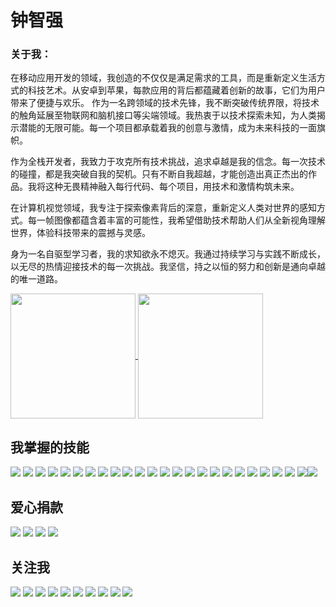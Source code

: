 <!-- <div id="banner">
    <img src="https://github.com/johnmelodyme/johnmelodyme/blob/main/assets/ctkqiang.png?raw=true">
</div>
-->

# 钟智强

### 关于我：

在移动应用开发的领域，我创造的不仅仅是满足需求的工具，而是重新定义生活方式的科技艺术。从安卓到苹果，每款应用的背后都蕴藏着创新的故事，它们为用户带来了便捷与欢乐。
作为一名跨领域的技术先锋，我不断突破传统界限，将技术的触角延展至物联网和脑机接口等尖端领域。我热衷于以技术探索未知，为人类揭示潜能的无限可能。每一个项目都承载着我的创意与激情，成为未来科技的一面旗帜。

作为全栈开发者，我致力于攻克所有技术挑战，追求卓越是我的信念。每一次技术的碰撞，都是我突破自我的契机。只有不断自我超越，才能创造出真正杰出的作品。我将这种无畏精神融入每行代码、每个项目，用技术和激情构筑未来。

在计算机视觉领域，我专注于探索像素背后的深意，重新定义人类对世界的感知方式。每一帧图像都蕴含着丰富的可能性，我希望借助技术帮助人们从全新视角理解世界，体验科技带来的震撼与灵感。

身为一名自驱型学习者，我的求知欲永不熄灭。我通过持续学习与实践不断成长，以无尽的热情迎接技术的每一次挑战。我坚信，持之以恒的努力和创新是通向卓越的唯一道路。




<!--<img src="https://myreadme.vercel.app/api/embed/ctkqiang?panels=userstatistics,toprepositories,toplanguages,commitgraph" alt="reimaginedreadme" />-->

<a href="#">
  <img height=200 align="center" src="https://my-stats-43gk.vercel.app/api?username=ctkqiang&show_icons=true&theme=dracula&hide=contribs&show=discussions_answered&rank_icon=github&include_all_commits=true&card_width=200&locale=cn" />
</a>
<a href="#">
  <img height=200 align="center" src="https://my-stats-43gk.vercel.app/api/top-langs/?username=ctkqiang&hide=html,scss,css,tex,makefile&langs_count=8&layout=compact&theme=dracula&card_width=200&locale=cn" />
</a>


## 我掌握的技能
<img src="https://img.shields.io/badge/C%2B%2B-00599C?style=for-the-badge&logo=c%2B%2B&logoColor=white"> <img src="https://img.shields.io/badge/JavaScript-323330?style=for-the-badge&logo=javascript&logoColor=F7DF1E"> <img src="https://img.shields.io/badge/Keras-D00000?style=for-the-badge&logo=Keras&logoColor=white"> <img src="https://img.shields.io/badge/PHP-777BB4?style=for-the-badge&logo=php&logoColor=white"> <img src="https://img.shields.io/badge/Python-FFD43B?style=for-the-badge&logo=python&logoColor=blue"> <img src="https://img.shields.io/badge/Ruby-CC342D?style=for-the-badge&logo=ruby&logoColor=white"> <img src="https://img.shields.io/badge/Swift-FA7343?style=for-the-badge&logo=swift&logoColor=white"> <img src="https://img.shields.io/badge/TensorFlow-FF6F00?style=for-the-badge&logo=TensorFlow&logoColor=white"> <img src="https://img.shields.io/badge/Erlang-A90533?style=for-the-badge&logo=erlang&logoColor=white"> <img src="https://img.shields.io/badge/Dart-0175C2?style=for-the-badge&logo=dart&logoColor=white"> <img src="https://img.shields.io/badge/Erlang-A90533?style=for-the-badge&logo=erlang&logoColor=white"> <img src="https://img.shields.io/badge/Haskell-5D4F85?style=for-the-badge&logo=haskell&logoColor=white"> <img src="https://img.shields.io/badge/Android-3DDC84?style=for-the-badge&logo=android&logoColor=white"> <img src="https://img.shields.io/badge/iOS-000000?style=for-the-badge&logo=ios&logoColor=white"> <img src="https://img.shields.io/badge/Bootstrap-563D7C?style=for-the-badge&logo=bootstrap&logoColor=white"> <img src="https://img.shields.io/badge/cocoapods-FA2A02?style=for-the-badge&logo=cocoapods&logoColor=white"> <img src="https://img.shields.io/badge/Docker-2CA5E0?style=for-the-badge&logo=docker&logoColor=white"> <img src="https://img.shields.io/badge/Elixir-4B275F?style=for-the-badge&logo=elixir&logoColor=white"> <img src="https://img.shields.io/badge/fastapi-109989?style=for-the-badge&logo=FASTAPI&logoColor=white"> <img src="https://img.shields.io/badge/firebase-ffca28?style=for-the-badge&logo=firebase&logoColor=black"> <img src="https://img.shields.io/badge/Ruby_on_Rails-CC0000?style=for-the-badge&logo=ruby-on-rails&logoColor=white"> <img src="https://img.shields.io/badge/Flutter-02569B?style=for-the-badge&logo=flutter&logoColor=white"> <img src="https://img.shields.io/badge/OpenCV-27338e?style=for-the-badge&logo=OpenCV&logoColor=white"> <img src="https://img.shields.io/badge/typescript-%23007ACC.svg?style=for-the-badge&logo=typescript&logoColor=white"><img src="https://img.shields.io/badge/vuejs-%2335495e.svg?style=for-the-badge&logo=vuedotjs&logoColor=%234FC08D">

## 爱心捐款
<a href="https://qr.alipay.com/fkx19369scgxdrkv8mxso92"><img src="https://img.shields.io/badge/alipay-00A1E9?style=for-the-badge&logo=alipay&logoColor=white"></a> <a href="https://ko-fi.com/F1F5VCZJU"><img src="https://img.shields.io/badge/Ko--fi-F16061?style=for-the-badge&logo=ko-fi&logoColor=white"></a> <a href="https://www.paypal.com/paypalme/ctkqiang"><img src="https://img.shields.io/badge/PayPal-00457C?style=for-the-badge&logo=paypal&logoColor=white"></a> <a href="https://donate.stripe.com/00gg2nefu6TK1LqeUY"><img src="https://img.shields.io/badge/Stripe-626CD9?style=for-the-badge&logo=Stripe&logoColor=white"></a>



## 关注我
<a href="https://twitch.tv/ctkqiang"><img src="https://img.shields.io/badge/Twitch-9146FF?style=for-the-badge&logo=twitch&logoColor=white"></a> <a href="https://open.spotify.com/user/22sblyn4dsymya3xinw3umhai"><img src="https://img.shields.io/badge/Spotify-1ED760?&style=for-the-badge&logo=spotify&logoColor=white"></a> <a href="https://www.tiktok.com/@ctkqiang"><img src="https://img.shields.io/badge/TikTok-000000?style=for-the-badge&logo=tiktok&logoColor=white"></a> <a href="https://stackoverflow.com/users/10758321/%e9%92%9f%e6%99%ba%e5%bc%ba"><img src="https://img.shields.io/badge/Stack_Overflow-FE7A16?style=for-the-badge&logo=stack-overflow&logoColor=white"></a> <a href="https://www.facebook.com/JohnMelodyme/"><img src="https://img.shields.io/badge/Facebook-1877F2?style=for-the-badge&logo=facebook&logoColor=white"></a> <a href="https://github.com/ctkqiang"><img src="https://img.shields.io/badge/GitHub-100000?style=for-the-badge&logo=github&logoColor=white"></a> <a href="https://www.instagram.com/ctkqiang"><img src="https://img.shields.io/badge/Instagram-E4405F?style=for-the-badge&logo=instagram&logoColor=white"></a> <a href="https://www.linkedin.com/in/ctkqiang/"><img src="https://img.shields.io/badge/LinkedIn-0077B5?style=for-the-badge&logo=linkedin&logoColor=white"></a> <a href="https://linktr.ee/ctkqiang.official"><img src="https://img.shields.io/badge/linktree-39E09B?style=for-the-badge&logo=linktree&logoColor=white"></a> <a href="https://github.com/ctkqiang/ctkqiang/blob/main/assets/IMG_9245.JPG?raw=true"><img src="https://img.shields.io/badge/WeChat-07C160?style=for-the-badge&logo=wechat&logoColor=white"></a>

<!--

<div align="center">
    <img src="./assets/skillsets.png" >   
</div>

<br>



### 关注我

<div class="column">
    <img src="https://raw.githubusercontent.com/johnmelodyme/johnmelodyme/main/assets/%E6%88%AA%E5%B1%8F2023-05-20%20%E4%B8%8B%E5%8D%885.19.24.png" >
</div>


### 个人捐赠支持
如果您认为该项目对您有所帮助，并且愿意个人捐赠以支持其持续发展和维护，🥰我非常感激您的慷慨。
您的捐赠将帮助我继续改进和添加新功能到该项目中。 通过财务捐赠，您将有助于确保该项目保持免
费和对所有人开放。即使是一小笔捐款也能产生巨大的影响，也是对我个人的鼓励。

以下是我的支付宝二维码，您可以扫描二维码进行个人捐赠：

<br />

| 微信支付 | 支付宝支付 |
| --- | --- |
| <img src="https://github.com/ctkqiang/ctkqiang/blob/main/assets/IMG_9863.jpg?raw=true" height="500" /> | <img src="https://github.com/ctkqiang/ctkqiang/blob/main/assets/IMG_9859.JPG?raw=true" height="500" /> |


-->
